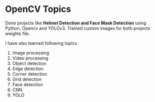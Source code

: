 # OpenCV Topics
Done projects like **Helmet Detection and Face Mask Detection** using Python, Opencv and YOLOv3.
Trained custom images for both projects weights file.

I have also learned following topics

1. Image processing
2. Video processing
3. Object detection
4. Edge detection
5. Corner detection
6. Grid detection
7. Face detection
8. CNN
9. YOLO
